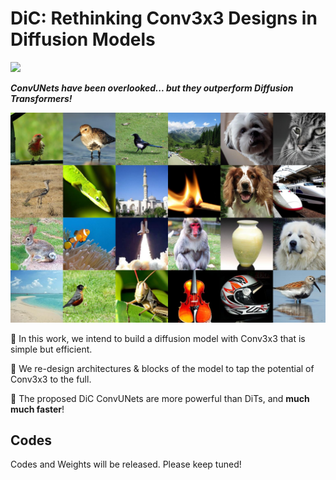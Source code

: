 # DiC: Rethinking Conv3x3 Designs in Diffusion Models

<p align="left">
<a href="https://arxiv.org/abs/2501.00603" alt="arXiv">
    <img src="https://img.shields.io/badge/arXiv-2501.00603-b31b1b.svg?style=flat" /></a>
</p>

**_ConvUNets have been overlooked... but they outperform Diffusion Transformers!_**

![effect](imgs/demo.jpg)


🤔 In this work, we intend to build a diffusion model with Conv3x3 that is simple but efficient.

🔧 We re-design architectures & blocks of the model to tap the potential of Conv3x3 to the full.

🚀 The proposed DiC ConvUNets are more powerful than DiTs, and **much much faster**!


## Codes

Codes and Weights will be released. Please keep tuned!